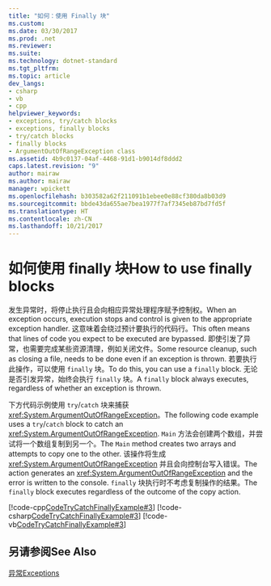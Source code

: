 ```yaml
---
title: "如何：使用 Finally 块"
ms.custom: 
ms.date: 03/30/2017
ms.prod: .net
ms.reviewer: 
ms.suite: 
ms.technology: dotnet-standard
ms.tgt_pltfrm: 
ms.topic: article
dev_langs:
- csharp
- vb
- cpp
helpviewer_keywords:
- exceptions, try/catch blocks
- exceptions, finally blocks
- try/catch blocks
- finally blocks
- ArgumentOutOfRangeException class
ms.assetid: 4b9c0137-04af-4468-91d1-b9014df8ddd2
caps.latest.revision: "9"
author: mairaw
ms.author: mairaw
manager: wpickett
ms.openlocfilehash: b303582a62f211091b1ebee0e88cf380da8b03d9
ms.sourcegitcommit: bbde43da655ae7bea1977f7af7345eb87bd7fd5f
ms.translationtype: HT
ms.contentlocale: zh-CN
ms.lasthandoff: 10/21/2017
---
```

# <a name="how-to-use-finally-blocks"></a><span data-ttu-id="97563-102">如何使用 finally 块</span><span class="sxs-lookup"><span data-stu-id="97563-102">How to use finally blocks</span></span>

<span data-ttu-id="97563-103">发生异常时，将停止执行且会向相应异常处理程序赋予控制权。</span><span class="sxs-lookup"><span data-stu-id="97563-103">When an exception occurs, execution stops and control is given to the appropriate exception handler.</span></span> <span data-ttu-id="97563-104">这意味着会绕过预计要执行的代码行。</span><span class="sxs-lookup"><span data-stu-id="97563-104">This often means that lines of code you expect to be executed are bypassed.</span></span> <span data-ttu-id="97563-105">即使引发了异常，也需要完成某些资源清理，例如关闭文件。</span><span class="sxs-lookup"><span data-stu-id="97563-105">Some resource cleanup, such as closing a file, needs to be done even if an exception is thrown.</span></span> <span data-ttu-id="97563-106">若要执行此操作，可以使用 `finally` 块。</span><span class="sxs-lookup"><span data-stu-id="97563-106">To do this, you can use a `finally` block.</span></span> <span data-ttu-id="97563-107">无论是否引发异常，始终会执行 `finally` 块。</span><span class="sxs-lookup"><span data-stu-id="97563-107">A `finally` block always executes, regardless of whether an exception is thrown.</span></span>

<span data-ttu-id="97563-108">下方代码示例使用 `try`/`catch` 块来捕获 <xref:System.ArgumentOutOfRangeException>。</span><span class="sxs-lookup"><span data-stu-id="97563-108">The following code example uses a `try`/`catch` block to catch an <xref:System.ArgumentOutOfRangeException>.</span></span> <span data-ttu-id="97563-109">`Main` 方法会创建两个数组，并尝试将一个数组复制到另一个。</span><span class="sxs-lookup"><span data-stu-id="97563-109">The `Main` method creates two arrays and attempts to copy one to the other.</span></span> <span data-ttu-id="97563-110">该操作将生成 <xref:System.ArgumentOutOfRangeException> 并且会向控制台写入错误。</span><span class="sxs-lookup"><span data-stu-id="97563-110">The action generates an <xref:System.ArgumentOutOfRangeException> and the error is written to the console.</span></span> <span data-ttu-id="97563-111">`finally` 块执行时不考虑复制操作的结果。</span><span class="sxs-lookup"><span data-stu-id="97563-111">The `finally` block executes regardless of the outcome of the copy action.</span></span>

[!code-cpp[CodeTryCatchFinallyExample#3](../../../samples/snippets/cpp/VS_Snippets_CLR/CodeTryCatchFinallyExample/CPP/source2.cpp#3)]
[!code-csharp[CodeTryCatchFinallyExample#3](../../../samples/snippets/csharp/VS_Snippets_CLR/CodeTryCatchFinallyExample/CS/source2.cs#3)]
[!code-vb[CodeTryCatchFinallyExample#3](../../../samples/snippets/visualbasic/VS_Snippets_CLR/CodeTryCatchFinallyExample/VB/source2.vb#3)]  

## <a name="see-also"></a><span data-ttu-id="97563-112">另请参阅</span><span class="sxs-lookup"><span data-stu-id="97563-112">See Also</span></span>  
[<span data-ttu-id="97563-113">异常</span><span class="sxs-lookup"><span data-stu-id="97563-113">Exceptions</span></span>](index.md)   
